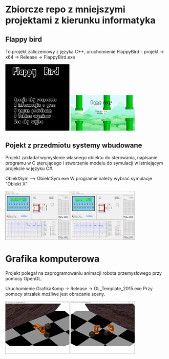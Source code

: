 # Zbiorcze repo z mniejszymi projektami z kierunku informatyka

## Flappy bird 
To projekt zaliczeniowy z języka C++,
uruchomienie FlappyBird - projekt -> x64 -> Release -> FlappyBird.exe

<img src="FlappyBird/img/ss1.png?raw=true" alt="drawing" style="width:200px;"/>
<img src="FlappyBird/img/ss2.png?raw=true" alt="drawing" style="width:200px;"/>


## Pojekt z przedmiotu systemy wbudowane
Projekt zakładał wymyślenie własnego obiektu do sterowania,
napisanie programu w C sterującego i stworzenie modelu do symulacji
w istniejącym projekcie w języku C#.

ObiektSym --> ObiektSym.exe
W programie należy wybrać symulacje "Obiekt X"

<img src="SystemyWbudowane/img/ss1.png?raw=true" alt="drawing" style="width:200px;"/>
<img src="SystemyWbudowane/img/ss2.png?raw=true" alt="drawing" style="width:200px;"/>

# Grafika komputerowa

Projekt polegał na zaprogramowaniu animacji robota przemysłowego przy pomocy 
OpenGL. 

Uruchomienie GrafikaKomp -> Release -> GL_Template_2015.exe
Przy pomocy strzałek możliwe jest obracanie sceny.

<img src="grafikaKomp/img/ss1.png?raw=true" alt="drawing" style="width:200px;"/>
<img src="grafikaKomp/img/ss2.png?raw=true" alt="drawing" style="width:200px;"/>
